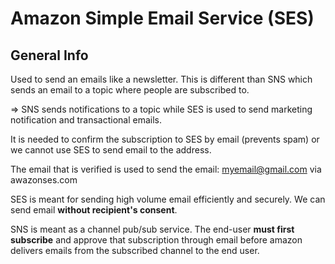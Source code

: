 # Amazon Simple Email Service (SES)

## General Info

Used to send an emails like a newsletter. This is different than SNS which sends an email to a topic where people are subscribed to.

=> SNS sends notifications to a topic while SES is used to send marketing notification and transactional emails. 

It is needed to confirm the subscription to SES by email (prevents spam) or we cannot use SES to send email to the address.

The email that is verified is used to send the email: myemail@gmail.com via awazonses.com

SES is meant for sending high volume email efficiently and securely. We can send email **without recipient's consent**.

SNS is meant as a channel pub/sub service. The end-user **must first subscribe** and approve that subscription through email before amazon delivers emails from the subscribed channel to the end user.
